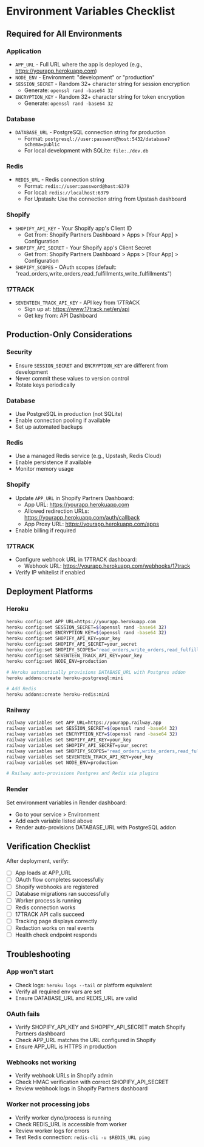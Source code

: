 # Environment Variables Checklist

## Required for All Environments

### Application
- `APP_URL` - Full URL where the app is deployed (e.g., https://yourapp.herokuapp.com)
- `NODE_ENV` - Environment: "development" or "production"
- `SESSION_SECRET` - Random 32+ character string for session encryption
  - Generate: `openssl rand -base64 32`
- `ENCRYPTION_KEY` - Random 32+ character string for token encryption
  - Generate: `openssl rand -base64 32`

### Database
- `DATABASE_URL` - PostgreSQL connection string for production
  - Format: `postgresql://user:password@host:5432/database?schema=public`
  - For local development with SQLite: `file:./dev.db`

### Redis
- `REDIS_URL` - Redis connection string
  - Format: `redis://user:password@host:6379`
  - For local: `redis://localhost:6379`
  - For Upstash: Use the connection string from Upstash dashboard

### Shopify
- `SHOPIFY_API_KEY` - Your Shopify app's Client ID
  - Get from: Shopify Partners Dashboard > Apps > [Your App] > Configuration
- `SHOPIFY_API_SECRET` - Your Shopify app's Client Secret
  - Get from: Shopify Partners Dashboard > Apps > [Your App] > Configuration
- `SHOPIFY_SCOPES` - OAuth scopes (default: "read_orders,write_orders,read_fulfillments,write_fulfillments")

### 17TRACK
- `SEVENTEEN_TRACK_API_KEY` - API key from 17TRACK
  - Sign up at: https://www.17track.net/en/api
  - Get key from: API Dashboard

## Production-Only Considerations

### Security
- Ensure `SESSION_SECRET` and `ENCRYPTION_KEY` are different from development
- Never commit these values to version control
- Rotate keys periodically

### Database
- Use PostgreSQL in production (not SQLite)
- Enable connection pooling if available
- Set up automated backups

### Redis
- Use a managed Redis service (e.g., Upstash, Redis Cloud)
- Enable persistence if available
- Monitor memory usage

### Shopify
- Update `APP_URL` in Shopify Partners Dashboard:
  - App URL: https://yourapp.herokuapp.com
  - Allowed redirection URLs: https://yourapp.herokuapp.com/auth/callback
  - App Proxy URL: https://yourapp.herokuapp.com/apps
- Enable billing if required

### 17TRACK
- Configure webhook URL in 17TRACK dashboard:
  - Webhook URL: https://yourapp.herokuapp.com/webhooks/17track
- Verify IP whitelist if enabled

## Deployment Platforms

### Heroku
```bash
heroku config:set APP_URL=https://yourapp.herokuapp.com
heroku config:set SESSION_SECRET=$(openssl rand -base64 32)
heroku config:set ENCRYPTION_KEY=$(openssl rand -base64 32)
heroku config:set SHOPIFY_API_KEY=your_key
heroku config:set SHOPIFY_API_SECRET=your_secret
heroku config:set SHOPIFY_SCOPES="read_orders,write_orders,read_fulfillments,write_fulfillments"
heroku config:set SEVENTEEN_TRACK_API_KEY=your_key
heroku config:set NODE_ENV=production

# Heroku automatically provisions DATABASE_URL with Postgres addon
heroku addons:create heroku-postgresql:mini

# Add Redis
heroku addons:create heroku-redis:mini
```

### Railway
```bash
railway variables set APP_URL=https://yourapp.railway.app
railway variables set SESSION_SECRET=$(openssl rand -base64 32)
railway variables set ENCRYPTION_KEY=$(openssl rand -base64 32)
railway variables set SHOPIFY_API_KEY=your_key
railway variables set SHOPIFY_API_SECRET=your_secret
railway variables set SHOPIFY_SCOPES="read_orders,write_orders,read_fulfillments,write_fulfillments"
railway variables set SEVENTEEN_TRACK_API_KEY=your_key
railway variables set NODE_ENV=production

# Railway auto-provisions Postgres and Redis via plugins
```

### Render
Set environment variables in Render dashboard:
- Go to your service > Environment
- Add each variable listed above
- Render auto-provisions DATABASE_URL with PostgreSQL addon

## Verification Checklist

After deployment, verify:

- [ ] App loads at APP_URL
- [ ] OAuth flow completes successfully
- [ ] Shopify webhooks are registered
- [ ] Database migrations ran successfully
- [ ] Worker process is running
- [ ] Redis connection works
- [ ] 17TRACK API calls succeed
- [ ] Tracking page displays correctly
- [ ] Redaction works on real events
- [ ] Health check endpoint responds

## Troubleshooting

### App won't start
- Check logs: `heroku logs --tail` or platform equivalent
- Verify all required env vars are set
- Ensure DATABASE_URL and REDIS_URL are valid

### OAuth fails
- Verify SHOPIFY_API_KEY and SHOPIFY_API_SECRET match Shopify Partners dashboard
- Check APP_URL matches the URL configured in Shopify
- Ensure APP_URL is HTTPS in production

### Webhooks not working
- Verify webhook URLs in Shopify admin
- Check HMAC verification with correct SHOPIFY_API_SECRET
- Review webhook logs in Shopify Partners dashboard

### Worker not processing jobs
- Verify worker dyno/process is running
- Check REDIS_URL is accessible from worker
- Review worker logs for errors
- Test Redis connection: `redis-cli -u $REDIS_URL ping`
